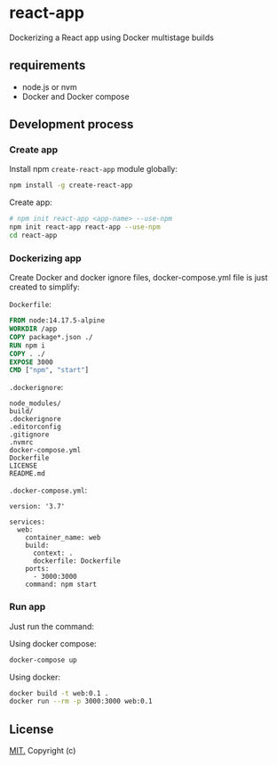 # react-app

Dockerizing a React app using Docker multistage builds

## requirements

* node.js or nvm
* Docker and Docker compose

## Development process

### Create app

Install npm `create-react-app` module globally:

```bash
npm install -g create-react-app
```

Create app:

```bash
# npm init react-app <app-name> --use-npm
npm init react-app react-app --use-npm
cd react-app
```

### Dockerizing app

Create Docker and docker ignore files, docker-compose.yml file is just created to simplify:

`Dockerfile`:

```Dockerfile
FROM node:14.17.5-alpine
WORKDIR /app
COPY package*.json ./
RUN npm i
COPY . ./
EXPOSE 3000
CMD ["npm", "start"]
```

`.dockerignore`:

```plain
node_modules/
build/
.dockerignore
.editorconfig
.gitignore
.nvmrc
docker-compose.yml
Dockerfile
LICENSE
README.md
```

`.docker-compose.yml`:

```docker-compose
version: '3.7'

services:
  web:
    container_name: web
    build:
      context: .
      dockerfile: Dockerfile
    ports:
      - 3000:3000
    command: npm start
```

### Run app

Just run the command:

Using docker compose:

```bash
docker-compose up
```

Using docker:

```bash
docker build -t web:0.1 .
docker run --rm -p 3000:3000 web:0.1
```

## License

[MIT.](./LICENSE) Copyright (c)
